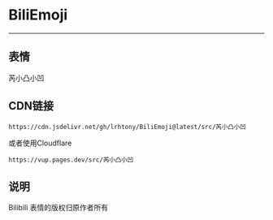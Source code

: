 # BiliEmoji
---
## 表情
芮小凸小凹
## CDN链接
```
https://cdn.jsdelivr.net/gh/lrhtony/BiliEmoji@latest/src/芮小凸小凹
```
或者使用Cloudflare
```
https://vup.pages.dev/src/芮小凸小凹
```
## 说明
Bilibili 表情的版权归原作者所有
